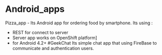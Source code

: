 # Android_apps
Pizza_app - Its Android app for ordering food by smartphone. Its using :
- REST for connect to server
- Server app works on OpenShift platform]
- for Android 4.2+
#GeekChat
Its simple chat app that using FireBase to communicate and authentication users.
